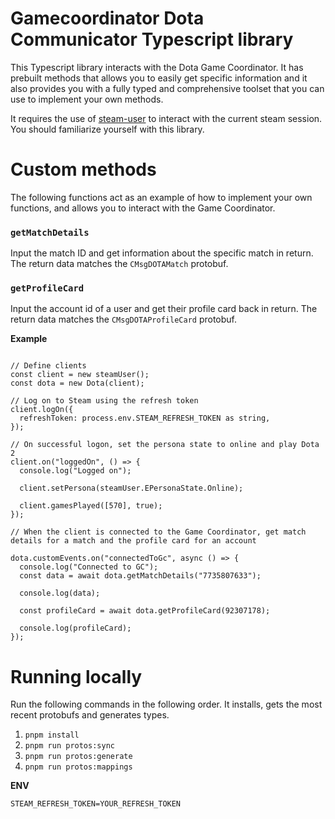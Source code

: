 # Gamecoordinator Dota Communicator Typescript library

This Typescript library interacts with the Dota Game Coordinator. It has prebuilt methods that allows you to easily get specific information and it also provides you with a fully typed and comprehensive toolset that you can use to implement your own methods.

It requires the use of [steam-user](https://github.com/DoctorMcKay/node-steam-user) to interact with the current steam session. You should familiarize yourself with this library.

# Custom methods

The following functions act as an example of how to implement your own functions, and allows you to interact with the Game Coordinator.

### `getMatchDetails`

Input the match ID and get information about the specific match in return. The return data matches the `CMsgDOTAMatch` protobuf.

### `getProfileCard`

Input the account id of a user and get their profile card back in return. The return data matches the `CMsgDOTAProfileCard` protobuf.

**Example**

```

// Define clients
const client = new steamUser();
const dota = new Dota(client);

// Log on to Steam using the refresh token
client.logOn({
  refreshToken: process.env.STEAM_REFRESH_TOKEN as string,
});

// On successful logon, set the persona state to online and play Dota 2
client.on("loggedOn", () => {
  console.log("Logged on");

  client.setPersona(steamUser.EPersonaState.Online);

  client.gamesPlayed([570], true);
});

// When the client is connected to the Game Coordinator, get match details for a match and the profile card for an account

dota.customEvents.on("connectedToGc", async () => {
  console.log("Connected to GC");
  const data = await dota.getMatchDetails("7735807633");

  console.log(data);

  const profileCard = await dota.getProfileCard(92307178);

  console.log(profileCard);
});

```

# Running locally

Run the following commands in the following order. It installs, gets the most recent protobufs and generates types.

1. `pnpm install`
2. `pnpm run protos:sync`
3. `pnpm run protos:generate`
4. `pnpm run protos:mappings`

**ENV**

```
STEAM_REFRESH_TOKEN=YOUR_REFRESH_TOKEN
```
